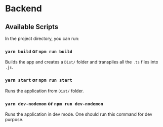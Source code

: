 # Backend


## Available Scripts

In the project directory, you can run:

### `yarn build` or `npm run build`

Builds the app and creates a `Dist/` folder and transpiles all the `.ts` files into `.js`.

### `yarn start` or `npm run start`

Runs the application from `Dist/` folder.

### `yarn dev-nodemon` or `npm run dev-nodemon`

Runs the application in dev mode. One should run this command for dev purpose. 
